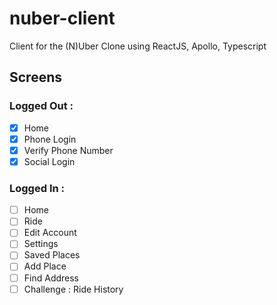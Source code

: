# nuber-client

Client for the (N)Uber Clone using ReactJS, Apollo, Typescript

## Screens

### Logged Out :

- [x] Home
- [x] Phone Login
- [x] Verify Phone Number
- [x] Social Login

### Logged In :

- [ ] Home
- [ ] Ride
- [ ] Edit Account
- [ ] Settings
- [ ] Saved Places
- [ ] Add Place
- [ ] Find Address
- [ ] Challenge : Ride History
